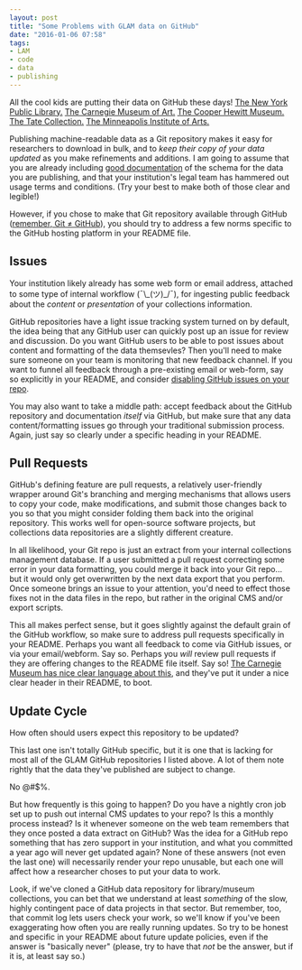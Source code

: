 ```yaml
---
layout: post
title: "Some Problems with GLAM data on GitHub"
date: "2016-01-06 07:58"
tags:
- LAM
- code
- data
- publishing
---
```


All the cool kids are putting their data on GitHub these days!
[The New York Public Library.](https://github.com/NYPL-publicdomain/data-and-utilities)
[The Carnegie Museum of Art.](https://github.com/cmoa/collection)
[The Cooper Hewitt Museum.](https://github.com/cooperhewitt/collection)
[The Tate Collection.](https://github.com/tategallery/collection)
[The Minneapolis Institute of Arts.](https://github.com/artsmia/collection)

Publishing machine-readable data as a Git repository makes it easy for researchers to download in bulk, and to _keep their copy of your data updated_ as you make refinements and additions.
I am going to assume that you are already including [good documentation](https://github.com/NYPL-publicdomain/data-and-utilities#items) of the schema for the data you are publishing, and that your institution's legal team has hammered out usage terms and conditions. (Try your best to make both of those clear and legible!)

However, if you chose to make that Git repository available through GitHub ([remember, Git ≠ GitHub](http://stackoverflow.com/questions/11816424/understanding-the-basics-of-git-and-github)), you should try to address a few norms specific to the GitHub hosting platform in your README file.

## Issues

Your institution likely already has some web form or email address, attached to some type of internal workflow (¯\\\_(ツ)\_/¯), for ingesting public feedback about the _content_ or _presentation_ of your collections information.

GitHub repositories have a light issue tracking system turned on by default, the idea being that any GitHub user can quickly post up an issue for review and discussion.
Do you want GitHub users to be able to post issues about content and formatting of the data themsevles?
Then you'll need to make sure someone on your team is monitoring that new feedback channel.
If you want to funnel all feedback through a pre-existing email or web-form, say so explicitly in your README, and consider [disabling GitHub issues on your repo](https://help.github.com/articles/disabling-issues/).

You may also want to take a middle path: accept feedback about the GitHub repository and documentation _itself_ via GitHub, but make sure that any data content/formatting issues go through your traditional submission process.
Again, just say so clearly under a specific heading in your README.

## Pull Requests

GitHub's defining feature are pull requests, a relatively user-friendly wrapper around Git's branching and merging mechanisms that allows users to copy your code, make modifications, and submit those changes back to you so that you might consider folding them back into the original repository.
This works well for open-source software projects, but collections data repositories are a slightly different creature.

In all likelihood, your Git repo is just an extract from your internal collections management database.
If a user submitted a pull request correcting some error in your data formatting, you could merge it back into your Git repo... but it would only get overwritten by the next data export that you perform.
Once someone brings an issue to your attention, you'd need to effect those fixes not in the data files in the repo, but rather in the original CMS and/or export scripts.

This all makes perfect sense, but it goes slightly against the default grain of the GitHub workflow, so make sure to address pull requests specifically in your README.
Perhaps you want all feedback to come via GitHub issues, or via your email/webform.
Say so.
Perhaps you _will_ review pull requests if they are offering changes to the README file itself.
Say so!
[The Carnegie Museum has nice clear language about this][cmoa_pr], and they've put it under a nice clear header in their README, to boot.

[cmoa_pr]: https://github.com/cmoa/collection#pull-requests

## Update Cycle

How often should users expect this repository to be updated?

This last one isn't totally GitHub specific, but it is one that is lacking for most all of the GLAM GitHub repositories I listed above.
A lot of them note rightly that the data they've published are subject to change.

No @#$%.

But how frequently is this going to happen?
Do you have a nightly cron job set up to push out internal CMS updates to your repo?
Is this a monthly process instead?
Is it whenever someone on the web team remembers that they once posted a data extract on GitHub?
Was the idea for a GitHub repo something that has zero support in your institution, and what you committed a year ago will never get updated again?
None of these answers (not even the last one) will necessarily render your repo unusable, but each one will affect how a researcher choses to put your data to work.

Look, if we've cloned a GitHub data repository for library/museum collections, you can bet that we understand at least _something_ of the slow, highly contingent pace of data projects in that sector.
But remember, too, that commit log lets users check your work, so we'll know if you've been exaggerating how often you are really running updates.
So try to be honest and specific in your README about future update policies, even if the answer is "basically never" (please, try to have that _not_ be the answer, but if it is, at least say so.)
